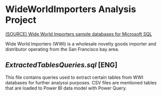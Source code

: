 # WideWorldImporters Analysis Project
[(SOURCE) Wide World Importers sample databases for Microsoft SQL](https://learn.microsoft.com/en-us/sql/samples/wide-world-importers-what-is?view=sql-server-ver16)

Wide World Importers (WWI) is a wholesale novelty goods importer and distributor operating from the San Francisco bay area.

## *ExtractedTablesQueries.sql* [ENG]
This file contains queries used to extract certain tables from WWI databases for further analyssi purposes. 
CSV files are mentioned tables that are loaded to Power BI data model with Power Query.